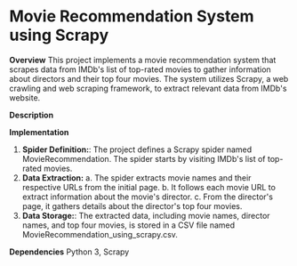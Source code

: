 # Movie Recommendation System using Scrapy

**Overview**
This project implements a movie recommendation system that scrapes data from IMDb's list of top-rated movies to gather information about directors and their top four movies. The system utilizes Scrapy, a web crawling and web scraping framework, to extract relevant data from IMDb's website.

**Description**

**Implementation**
1. **Spider Definition:**: The project defines a Scrapy spider named MovieRecommendation. The spider starts by visiting IMDb's list of top-rated movies.
2. **Data Extraction:**
  a. The spider extracts movie names and their respective URLs from the initial page.
  b. It follows each movie URL to extract information about the movie's director.
  c. From the director's page, it gathers details about the director's top four movies.
3. **Data Storage:**: The extracted data, including movie names, director names, and top four movies, is stored in a CSV file named MovieRecommendation_using_scrapy.csv.

**Dependencies**
Python 3, Scrapy
